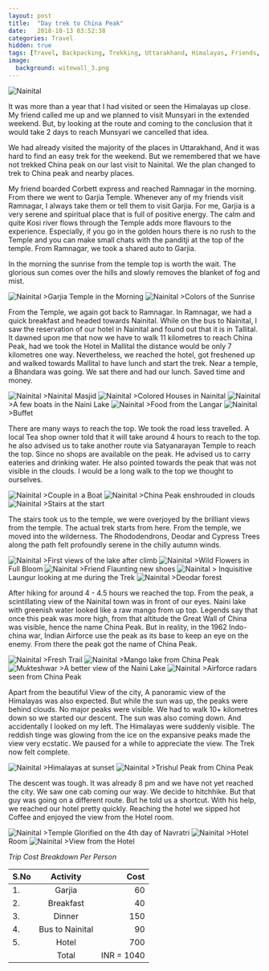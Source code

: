 ```yaml
---
layout: post
title:  "Day trek to China Peak"
date:   2018-10-13 03:52:38
categories: Travel
hidden: true
tags: [Travel, Backpacking, Trekking, Uttarakhand, Himalayas, Friends, Photoblog, WeekendDiaries]
image:
  background: witewall_3.png
---
```


<img src="https://i.imgur.com/wRj1Sd8.jpg" alt="Nainital">

It was more than a year that I had visited or seen the Himalayas up close. My friend called me up and we planned to visit Munsyari in the extended weekend. But, by looking at the route and coming to the conclusion that it would take 2 days to reach Munsyari we cancelled that idea.

We had already visited the majority of the places in Uttarakhand, And it was hard to find an easy trek for the weekend. But we remembered that we have not trekked China peak on our last visit to Nainital. We the plan changed to trek to China peak and nearby places.

My friend boarded Corbett express and reached Ramnagar in the morning. From there we went to Garjia Temple. Whenever any of my friends visit Ramnagar, I always take them or tell them to visit Garjia. For me, Garjia is a very serene and spiritual place that is full of positive energy. The calm and quite Kosi river flows through the Temple adds more flavours to the experience. Especially, if you go in the golden hours there is no rush to the Temple and you can make small chats with the panditji at the top of the temple. From Ramnagar, we took a shared auto to Garjia.

In the morning the sunrise from the temple top is worth the wait. The glorious sun comes over the hills and slowly removes the blanket of fog and mist.


<img src="https://i.imgur.com/mHdgYhe.jpg" alt="Nainital">
>Garjia Temple in the Morning

<img src="https://i.imgur.com/wE6QKUn.jpg" alt="Nainital">
>Colors of the Sunrise  

From the Temple, we again got back to Ramnagar. In Ramnagar, we had a quick breakfast and headed towards Nainital. While on the bus to Nainital, I saw the reservation of our hotel in Nainital and found out that it is in Tallital. It dawned upon me that now we have to walk 11 kilometres to reach China Peak, had we took the Hotel in Mallital the distance would be only 7 kilometres one way.
Nevertheless, we reached the hotel, got freshened up and walked towards Mallital to have lunch and start the trek. Near a temple, a Bhandara was going. We sat there and had our lunch. Saved time and money.

<img src="https://i.imgur.com/03uEXFl.jpg" alt="Nainital">
>Nainital Masjid

<img src="https://i.imgur.com/AJQ1Mms.jpg" alt="Nainital">
>Colored Houses in Nainital

<img src="https://i.imgur.com/W2ltQtq.jpg" alt="Nainital">
>A few boats in the Naini Lake

<img src="https://i.imgur.com/mPuYG05.jpg" alt="Nainital">
>Food from the Langar

<img src="https://i.imgur.com/mxuaqc5.jpg" alt="Nainital">
>Buffet

There are many ways to reach the top. We took the road less travelled. A local Tea shop owner told that it will take around 4 hours to reach to the top. he also advised us to take another route via Satyanarayan Temple to reach the top. Since no shops are available on the peak. He advised us to carry eateries and drinking water. He also pointed towards the peak that was not visible in the clouds. I would be a long walk to the top we thought to ourselves.

<img src="https://i.imgur.com/mg0V1S1.jpg" alt="Nainital">
>Couple in a Boat

<img src="https://i.imgur.com/ZZQAy0e.jpg" alt="Nainital">
>China Peak enshrouded in clouds

<img src="https://i.imgur.com/32lkwcp.jpg" alt="Nainital">
>Stairs at the start

The stairs took us to the temple, we were overjoyed by the brilliant views from the temple. The actual trek starts from here. From the temple, we moved into the wilderness. The Rhododendrons, Deodar and Cypress Trees along the path felt profoundly serene in the chilly autumn winds.


<img src="https://i.imgur.com/KMPXT05.jpg" alt="Nainital">
>First views of the lake after climb

<img src="https://i.imgur.com/eATpYuk.jpg" alt="Nainital">
>Wild Flowers in Full Bloom

<img src="https://i.imgur.com/uWvGNpa.jpg" alt="Nainital">
>Friend Flaunting new shoes

<img src="https://i.imgur.com/LS0XsbE.jpg" alt="Nainital">
> Inquisitive Laungur looking at me during the Trek

<img src="https://i.imgur.com/VZrOe73.jpg" alt="Nainital">
>Deodar forest

After hiking for around 4 - 4.5 hours we reached the top. From the peak, a scintillating view of the Nainital town was in front of our eyes. Naini lake with greenish water looked like a raw mango from up top. Legends say that once this peak was more high, from that altitude the Great Wall of China was visible, hence the name China Peak. But in reality, in the 1962 Indo-china war, Indian Airforce use the peak as its base to keep an eye on the enemy. From there the peak got the name of China Peak.


<img src="https://i.imgur.com/WrQaqJZ.jpg" alt="Nainital">
>Fresh Trail

<img src="https://i.imgur.com/rSIFNW8.jpg" alt="Nainital">
>Mango lake from China Peak

<img src="https://i.imgur.com/eci0gBa.jpg" alt="Mukteshwar">
>A better view of the Naini Lake

<img src="https://i.imgur.com/MzIDYVI.jpg" alt="Nainital">
>Airforce radars seen from China Peak

Apart from the beautiful View of the city, A panoramic view of the Himalayas was also expected. But while the sun was up, the peaks were behind clouds. No major peaks were visible. We had to walk 10+ kilometres down so we started our descent. The sun was also coming down. And accidentally I looked on my left. The Himalayas were suddenly visible. The reddish tinge was glowing from the ice on the expansive peaks made the view very ecstatic. We paused for a while to appreciate the view. The Trek now felt complete.

<img src="https://i.imgur.com/eDpYgOn.jpg" alt="Nainital">
>Himalayas at sunset

<img src="https://i.imgur.com/YPs2a8b.jpg" alt="Nainital">
>Trishul Peak from China Peak

The descent was tough. It was already 8 pm and we have not yet reached the city. We saw one cab coming our way. We decide to hitchhike. But that guy was going on a different route. But he told us a shortcut. With his help, we reached our hotel pretty quickly. Reaching the hotel we sipped hot Coffee and enjoyed the view from the Hotel room.

<img src="https://i.imgur.com/vPUH7Dm.jpg" alt="Nainital">
>Temple Glorified on the 4th day of Navratri

<img src="https://i.imgur.com/YVVANVv.jpg" alt="Nainital">
>Hotel Room

<img src="https://i.imgur.com/5dEspf1.jpg" alt="Nainital">
>View from the Hotel


*Trip Cost Breakdown Per Person*

| S.No | Activity|Cost |
|:----------|:----------:|-:|
| 1.      | Garjia     |60|
| 2.      | Breakfast      |40|
| 3.      | Dinner    |150|
| 4.      | Bus to Nainital      |90|
| 5.      | Hotel    |700|
||Total|  INR = 1040|
